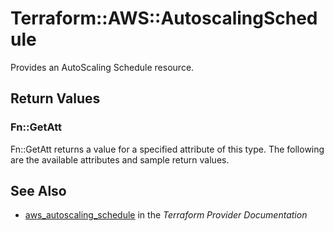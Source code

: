 # Terraform::AWS::AutoscalingSchedule

Provides an AutoScaling Schedule resource.

## Return Values

### Fn::GetAtt

Fn::GetAtt returns a value for a specified attribute of this type. The following are the available attributes and sample return values.

## See Also

* [aws_autoscaling_schedule](https://www.terraform.io/docs/providers/aws/r/autoscaling_schedule.html) in the _Terraform Provider Documentation_